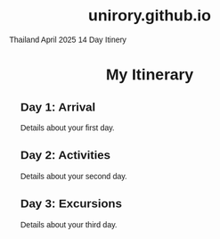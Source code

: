# unirory.github.io
Thailand April 2025
14 Day Itinery
<!DOCTYPE html>
<html lang="en">
<head>
    <meta charset="UTF-8">
    <meta name="viewport" content="width=device-width, initial-scale=1.0">
    <title>My Itinerary</title>
    <style>
        body { font-family: Arial, sans-serif; }
        h1 { text-align: center; }
        .itinerary { margin: 20px; }
    </style>
</head>
<body>
    <h1>My Itinerary</h1>
    <div class="itinerary">
        <h2>Day 1: Arrival</h2>
        <p>Details about your first day.</p>
        <h2>Day 2: Activities</h2>
        <p>Details about your second day.</p>
        <h2>Day 3: Excursions</h2>
        <p>Details about your third day.</p>
    </div>
</body>
</html>
